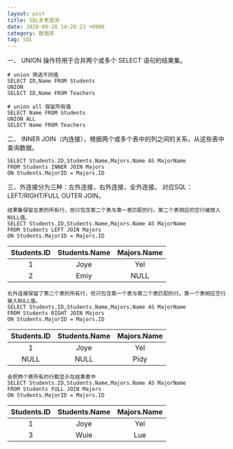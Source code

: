 ```yaml
---
layout: post
title: SQL多表查询
date: 2020-09-28 14:20:23 +0900
category: 数据库
tag: SQL
---
```


一、 UNION 操作符用于合并两个或多个 SELECT 语句的结果集。
```
# union 筛选不同值
SELECT ID,Name FROM Students
UNION
SELECT ID,Name FROM Teachers
```

```
# union all 保留所有值
SELECT Name FROM Students
UNION ALL
SELECT Name FROM Teachers
```

二、 INNER JOIN（内连接），根据两个或多个表中的列之间的关系，从这些表中查询数据。
```
SELECT Students.ID,Students.Name,Majors.Name AS MajorName
FROM Students INNER JOIN Majors
ON Students.MajorID = Majors.ID
```

三、外连接分为三种：左外连接，右外连接，全外连接。
对应SQL：LEFT/RIGHT/FULL OUTER JOIN。
```
结果集保留左表的所有行，但只包含第二个表与第一表匹配的行。第二个表相应的空行被放入NULL值。
SELECT Students.ID,Students.Name,Majors.Name AS MajorName
FROM Students LEFT JOIN Majors
ON Students.MajorID = Majors.ID
```

|Students.ID|Students.Name|Majors.Name|
| :----: | :----: | :----: |
|1|Joye|Yel|
|2|Emiy|NULL|

```
右外连接保留了第二个表的所有行，但只包含第一个表与第二个表匹配的行。第一个表相应空行被入NULL值。
SELECT Students.ID,Students.Name,Majors.Name AS MajorName
FROM Students RIGHT JOIN Majors
ON Students.MajorID = Majors.ID
```

|Students.ID|Students.Name|Majors.Name|
| :----: | :----: | :----: |
|1|Joye|Yel|
|NULL|NULL|Pidy|

```
会把两个表所有的行都显示在结果表中
SELECT Students.ID,Students.Name,Majors.Name AS MajorName
FROM Students FULL JOIN Majors
ON Students.MajorID = Majors.ID
```

|Students.ID|Students.Name|Majors.Name|
| :----: | :----: | :----: |
|1|Joye|Yel|
|3|Wuie|Lue|


